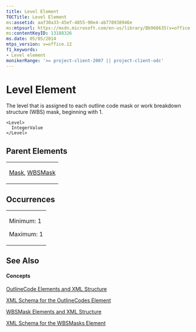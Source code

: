 ```yaml
---
title: Level Element
TOCTitle: Level Element
ms:assetid: aaf30a33-45ef-4855-90e4-ab778938946e
ms:mtpsurl: https://msdn.microsoft.com/en-us/library/Bb968635(v=office.12)
ms:contentKeyID: 13188326
ms.date: 05/05/2014
mtps_version: v=office.12
f1_keywords:
- Level element
monikerRange: '>= project-client-2007 || project-client-odc'
---
```


# Level Element




The level that is assigned to each outline code mask or work breakdown structure (WBS) mask, beginning with 1.

    <Level>
      IntegerValue
    </Level>

## Parent Elements

<table>
<colgroup>
<col style="width: 100%" />
</colgroup>
<tbody>
<tr class="odd">
<td><p><a href="mask-element.md">Mask</a>, <a href="wbsmask-element.md">WBSMask</a></p></td>
</tr>
</tbody>
</table>

## Occurrences

<table>
<colgroup>
<col style="width: 100%" />
</colgroup>
<tbody>
<tr class="odd">
<td><p>Minimum: 1</p>
<p>Maximum: 1</p></td>
</tr>
</tbody>
</table>

## See Also

#### Concepts

[OutlineCode Elements and XML Structure](outlinecode-elements-and-xml-structure.md)

[XML Schema for the OutlineCodes Element](xml-schema-for-the-outlinecodes-element.md)

[WBSMask Elements and XML Structure](wbsmask-elements-and-xml-structure.md)

[XML Schema for the WBSMasks Element](xml-schema-for-the-wbsmasks-element.md)


